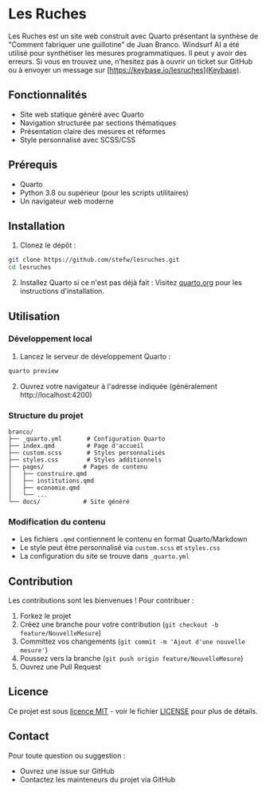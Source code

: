 # Les Ruches

Les Ruches est un site web construit avec Quarto présentant la synthèse de "Comment fabriquer une guillotine" de Juan Branco. Windsurf AI a été utilisé pour synthétiser les mesures programmatiques. Il peut y avoir des erreurs. Si vous en trouvez une, n’hesitez pas à ouvrir un ticket sur GitHub ou à envoyer un message sur [https://keybase.io/lesruches](Keybase).

## Fonctionnalités

- Site web statique généré avec Quarto
- Navigation structurée par sections thématiques
- Présentation claire des mesures et réformes
- Style personnalisé avec SCSS/CSS

## Prérequis

- Quarto
- Python 3.8 ou supérieur (pour les scripts utilitaires)
- Un navigateur web moderne

## Installation

1. Clonez le dépôt :
```bash
git clone https://github.com/stefw/lesruches.git
cd lesruches
```

2. Installez Quarto si ce n'est pas déjà fait :
Visitez [quarto.org](https://quarto.org) pour les instructions d'installation.

## Utilisation

### Développement local

1. Lancez le serveur de développement Quarto :
```bash
quarto preview
```

2. Ouvrez votre navigateur à l'adresse indiquée (généralement http://localhost:4200)

### Structure du projet

```
branco/
├── _quarto.yml       # Configuration Quarto
├── index.qmd         # Page d'accueil
├── custom.scss       # Styles personnalisés
├── styles.css        # Styles additionnels
├── pages/           # Pages de contenu
│   ├── construire.qmd
│   ├── institutions.qmd
│   ├── economie.qmd
│   └── ...
└── docs/            # Site généré
```

### Modification du contenu

- Les fichiers `.qmd` contiennent le contenu en format Quarto/Markdown
- Le style peut être personnalisé via `custom.scss` et `styles.css`
- La configuration du site se trouve dans `_quarto.yml`

## Contribution

Les contributions sont les bienvenues ! Pour contribuer :

1. Forkez le projet
2. Créez une branche pour votre contribution (`git checkout -b feature/NouvelleMesure`)
3. Committez vos changements (`git commit -m 'Ajout d'une nouvelle mesure'`)
4. Poussez vers la branche (`git push origin feature/NouvelleMesure`)
5. Ouvrez une Pull Request

## Licence

Ce projet est sous [licence MIT](LICENSE) - voir le fichier [LICENSE](LICENSE) pour plus de détails.

## Contact

Pour toute question ou suggestion :
- Ouvrez une issue sur GitHub
- Contactez les mainteneurs du projet via GitHub
